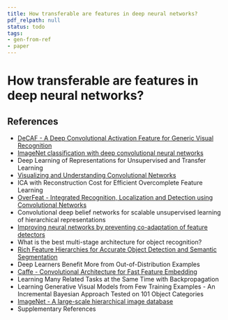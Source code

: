 ```yaml
---
title: How transferable are features in deep neural networks?
pdf_relpath: null
status: todo
tags:
- gen-from-ref
- paper
---
```


# How transferable are features in deep neural networks?

## References

- [DeCAF - A Deep Convolutional Activation Feature for Generic Visual Recognition](./decaf-a-deep-convolutional-activation-feature-for-generic-visual-recognition.md)
- [ImageNet classification with deep convolutional neural networks](./imagenet-classification-with-deep-convolutional-neural-networks.md)
- Deep Learning of Representations for Unsupervised and Transfer Learning
- [Visualizing and Understanding Convolutional Networks](./visualizing-and-understanding-convolutional-networks.md)
- ICA with Reconstruction Cost for Efficient Overcomplete Feature Learning
- [OverFeat - Integrated Recognition, Localization and Detection using Convolutional Networks](./overfeat-integrated-recognition-localization-and-detection-using-convolutional-networks.md)
- Convolutional deep belief networks for scalable unsupervised learning of hierarchical representations
- [Improving neural networks by preventing co-adaptation of feature detectors](./improving-neural-networks-by-preventing-co-adaptation-of-feature-detectors.md)
- What is the best multi-stage architecture for object recognition?
- [Rich Feature Hierarchies for Accurate Object Detection and Semantic Segmentation](./rich-feature-hierarchies-for-accurate-object-detection-and-semantic-segmentation.md)
- Deep Learners Benefit More from Out-of-Distribution Examples
- [Caffe - Convolutional Architecture for Fast Feature Embedding](./caffe-convolutional-architecture-for-fast-feature-embedding.md)
- Learning Many Related Tasks at the Same Time with Backpropagation
- Learning Generative Visual Models from Few Training Examples - An Incremental Bayesian Approach Tested on 101 Object Categories
- [ImageNet - A large-scale hierarchical image database](./imagenet-a-large-scale-hierarchical-image-database.md)
- Supplementary References
